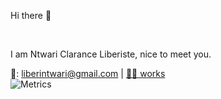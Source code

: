 <!-- https://github.com/carlsednaoui/gitsocial -->

 Hi there 👋

 <br>
 
 I am Ntwari Clarance Liberiste, nice to meet  you.
 
 📧: liberintwari@gmail.com |  [👷‍♀️ works](https://github.com/claranceliberi/works) </br>
 ![Metrics](https://metrics.lecoq.io/claranceliberi?template=classic&repositories.affiliations=&config.timezone=Africa%2FCairo)
